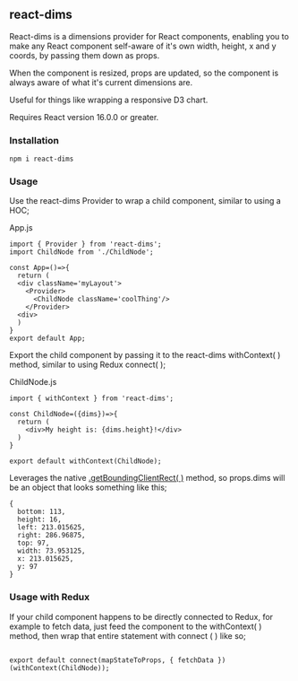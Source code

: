 ## react-dims

React-dims is a dimensions provider for React components, enabling you to make any React component self-aware of it's own width, height, x and y coords, by passing them down as props.

When the component is resized, props are updated, so the component is always aware of what it's current dimensions are.

Useful for things like wrapping a responsive D3 chart.

Requires React version 16.0.0 or greater.

### Installation

```code
npm i react-dims
```
### Usage
Use the react-dims Provider to wrap a child component, similar to using a HOC;

App.js

```code
import { Provider } from 'react-dims';
import ChildNode from './ChildNode';

const App=()=>{
  return (
  <div className='myLayout'> 
    <Provider>
      <ChildNode className='coolThing'/>
    </Provider>
  <div> 
  )
}
export default App;

```

Export the child component by passing it to the react-dims withContext( ) method, similar to using Redux connect( );

ChildNode.js

```code
import { withContext } from 'react-dims';

const ChildNode=({dims})=>{  
  return (
    <div>My height is: {dims.height}!</div>
  )
}

export default withContext(ChildNode);
```

Leverages the native [.getBoundingClientRect(  )](https://developer.mozilla.org/en-US/docs/Web/API/Element/getBoundingClientRect) method, so props.dims will be an object that looks something like this;

```code
{
  bottom: 113,
  height: 16,
  left: 213.015625,
  right: 286.96875,
  top: 97,
  width: 73.953125,
  x: 213.015625,
  y: 97
}
```
### Usage with Redux

If your child component happens to be directly connected to Redux, for example to fetch data, just feed the component to the withContext( ) method, then wrap that entire statement with connect ( ) like so;

```code

export default connect(mapStateToProps, { fetchData })(withContext(ChildNode));

```
